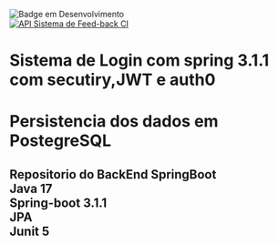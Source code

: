 ![Badge em Desenvolvimento](http://img.shields.io/static/v1?label=STATUS&message=EM%20DESENVOLVIMENTO&color=GREEN&style=for-the-badge) </br>
[![API Sistema de Feed-back CI](https://github.com/Rodrigodante11/feedBackSystem/actions/workflows/maven.yml/badge.svg)](https://github.com/Rodrigodante11/feedBackSystem/actions/workflows/maven.yml)

<h1 aligh="center"> Sistema de Login com spring 3.1.1 com secutiry,JWT e auth0
 <h2>
<h1 aligh="center"> Persistencia dos dados em PostegreSQL<h2>

<strong>Repositorio do BackEnd SpringBoot</strong> </br>
<strong>Java 17 </strong> </br>
<strong>Spring-boot 3.1.1 </strong> </br>
<strong>JPA </strong> </br>
<strong>Junit 5</strong></br>
